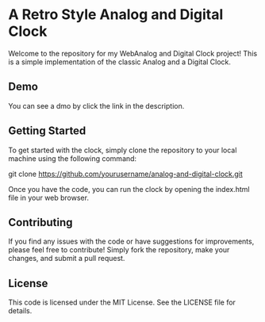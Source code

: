 # A Retro Style Analog and Digital Clock

Welcome to the repository for my WebAnalog and Digital Clock project! This is a simple implementation of the classic Analog and a Digital Clock.

## Demo
You can see a dmo by click the link in the description.

## Getting Started
To get started with the clock, simply clone the repository to your local machine using the following command:

git clone https://github.com/yourusername/analog-and-digital-clock.git

Once you have the code, you can run the clock by opening the index.html file in your web browser.

## Contributing
If you find any issues with the code or have suggestions for improvements, please feel free to contribute! Simply fork the repository, make your changes, and submit a pull request.

## License
This code is licensed under the MIT License. See the LICENSE file for details.
